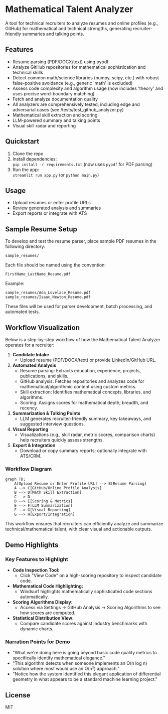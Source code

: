 # Mathematical Talent Analyzer

A tool for technical recruiters to analyze resumes and online profiles (e.g., GitHub) for mathematical and technical strengths, generating recruiter-friendly summaries and talking points.

## Features
- Resume parsing (PDF/DOCX/text) using pypdf
- Analyze GitHub repositories for mathematical sophistication and technical skills
- Detect common math/science libraries (numpy, scipy, etc.) with robust false-positive avoidance (e.g., generic 'math' is excluded)
- Assess code complexity and algorithm usage (now includes 'theory' and uses precise word-boundary matching)
- Fetch and analyze documentation quality
- All analyzers are comprehensively tested, including edge and adversarial cases (see /tests/test_github_analyzer.py)
- Mathematical skill extraction and scoring
- LLM-powered summary and talking points
- Visual skill radar and reporting

## Quickstart

1. Clone the repo
2. Install dependencies:  
   `pip install -r requirements.txt`  (now uses `pypdf` for PDF parsing)
3. Run the app:  
   `streamlit run app.py` (or `python main.py`)

## Usage

- Upload resumes or enter profile URLs
- Review generated analysis and summaries
- Export reports or integrate with ATS

## Sample Resume Setup

To develop and test the resume parser, place sample PDF resumes in the following directory:

```
sample_resumes/
```

Each file should be named using the convention:

```
FirstName_LastName_Resume.pdf
```

Example:
```
sample_resumes/Ada_Lovelace_Resume.pdf
sample_resumes/Isaac_Newton_Resume.pdf
```

These files will be used for parser development, batch processing, and automated tests.

## Workflow Visualization

Below is a step-by-step workflow of how the Mathematical Talent Analyzer operates for a recruiter:

1. **Candidate Intake**
   - Upload resume (PDF/DOCX/text) or provide LinkedIn/GitHub URL.
2. **Automated Analysis**
   - Resume parsing: Extracts education, experience, projects, publications, and skills.
   - GitHub analysis: Fetches repositories and analyzes code for mathematical/algorithmic content using custom metrics.
   - Skill extraction: Identifies mathematical concepts, libraries, and algorithms.
   - Scoring: Assigns scores for mathematical depth, breadth, and recency.
3. **Summarization & Talking Points**
   - LLM generates recruiter-friendly summary, key takeaways, and suggested interview questions.
4. **Visual Reporting**
   - Visualizations (e.g., skill radar, metric scores, comparison charts) help recruiters quickly assess strengths.
5. **Export & Integration**
   - Download or copy summary reports; optionally integrate with ATS/CRM.

### Workflow Diagram

```mermaid
graph TD;
    A[Upload Resume or Enter Profile URL] --> B[Resume Parsing]
    A --> C[GitHub/Online Profile Analysis]
    B --> D[Math Skill Extraction]
    C --> D
    D --> E[Scoring & Metrics]
    E --> F[LLM Summarization]
    F --> G[Visual Reporting]
    G --> H[Export/Integration]
```

This workflow ensures that recruiters can efficiently analyze and summarize technical/mathematical talent, with clear visual and actionable outputs.

## Demo Highlights

### Key Features to Highlight
- **Code Inspection Tool:**
  - Click "View Code" on a high-scoring repository to inspect candidate code.
- **Mathematical Code Highlighting:**
  - Windsurf highlights mathematically sophisticated code sections automatically.
- **Scoring Algorithms Display:**
  - Access via Settings → GitHub Analysis → Scoring Algorithms to see how scores are computed.
- **Statistical Distribution View:**
  - Compare candidate scores against industry benchmarks with dynamic charts.

### Narration Points for Demo
- "What we're doing here is going beyond basic code quality metrics to specifically identify mathematical elegance."
- "This algorithm detects when someone implements an O(n log n) solution where most would use an O(n²) approach."
- "Notice how the system identified this elegant application of differential geometry in what appears to be a standard machine learning project."

## License
MIT
